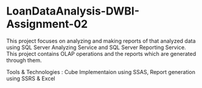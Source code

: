 # LoanDataAnalysis-DWBI-Assignment-02

This project focuses on analyzing and making reports of that analyzed data using SQL Server Analyzing Service and SQL Server Reporting Service. This project contains OLAP operations and the reports which are generated through them.

Tools & Technologies : Cube Implementaion using SSAS, Report generation using SSRS & Excel 
